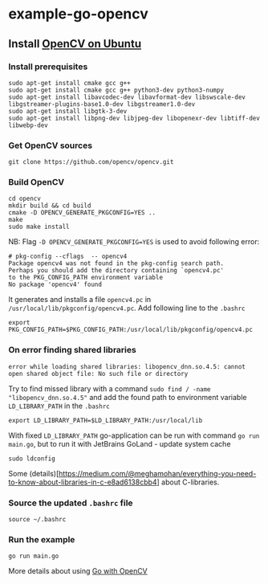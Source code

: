 # example-go-opencv
## Install [OpenCV on Ubuntu](https://docs.opencv.org/master/d2/de6/tutorial_py_setup_in_ubuntu.html)
### Install prerequisites
```
sudo apt-get install cmake gcc g++
sudo apt-get install cmake gcc g++ python3-dev python3-numpy 
sudo apt-get install libavcodec-dev libavformat-dev libswscale-dev libgstreamer-plugins-base1.0-dev libgstreamer1.0-dev
sudo apt-get install libgtk-3-dev
sudo apt-get install libpng-dev libjpeg-dev libopenexr-dev libtiff-dev libwebp-dev
```
### Get OpenCV sources
```
git clone https://github.com/opencv/opencv.git
```

### Build OpenCV
```
cd opencv
mkdir build && cd build
cmake -D OPENCV_GENERATE_PKGCONFIG=YES ..
make
sudo make install
```
NB: Flag `-D OPENCV_GENERATE_PKGCONFIG=YES` is used to avoid following error:
```
# pkg-config --cflags  -- opencv4
Package opencv4 was not found in the pkg-config search path.
Perhaps you should add the directory containing `opencv4.pc'
to the PKG_CONFIG_PATH environment variable
No package 'opencv4' found
```
It generates and installs a file `opencv4.pc` in `/usr/local/lib/pkgconfig/opencv4.pc`. Add following line to the `.bashrc`
```
export PKG_CONFIG_PATH=$PKG_CONFIG_PATH:/usr/local/lib/pkgconfig/opencv4.pc
```

### On error finding shared libraries
```
error while loading shared libraries: libopencv_dnn.so.4.5: cannot open shared object file: No such file or directory
```
Try to find missed library with a command `sudo find / -name "libopencv_dnn.so.4.5"` and add the found path to environment variable `LD_LIBRARY_PATH` in the `.bashrc`
```
export LD_LIBRARY_PATH=$LD_LIBRARY_PATH:/usr/local/lib
```
With fixed `LD_LIBRARY_PATH` go-application can be run with command `go run main.go`, but to run it with JetBrains GoLand - update system cache 
```
sudo ldconfig
```
Some (details)[https://medium.com/@meghamohan/everything-you-need-to-know-about-libraries-in-c-e8ad6138cbb4] about C-libraries.

### Source the updated `.bashrc` file
```
source ~/.bashrc
```

### Run the example
```
go run main.go
```

More details about using [Go with OpenCV](https://gocv.io/)
